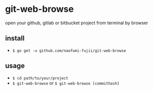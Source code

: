 # git-web-browse
open your github, gitlab or bitbucket project from terminal by browser

install
--
- `$ go get -u github.com/naofumi-fujii/git-web-browse`

usage
--
- `$ cd path/to/your/project`
- `$ git-web-browse` or `$ git-web-browse [commithash]`
